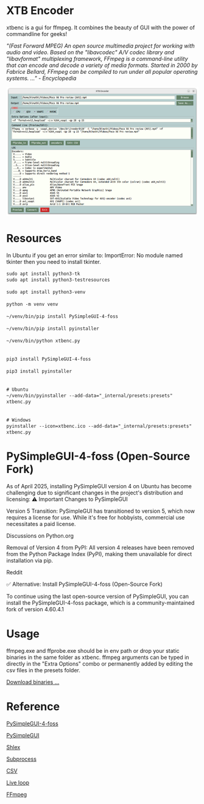 # XTB Encoder
xtbenc is a gui for ffmpeg. It combines the beauty of GUI with the power of commandline for geeks!

_"(Fast Forward MPEG) An open source multimedia project for working with audio and video. Based on the "libavcodec" A/V codec library and "libavformat" multiplexing framework, FFmpeg is a command-line utility that can encode and decode a variety of media formats. Started in 2000 by Fabrice Bellard, FFmpeg can be compiled to run under all popular operating systems. ..." - Encyclopedia_

![Options](images/xtbenc-01.png)

# Resources
In Ubuntu if you get an error similar to: ImportError: No module named tkinter then you need to install tkinter.
```
sudo apt install python3-tk
sudo apt install python3-testresources

sudo apt install python3-venv

python -m venv venv

~/venv/bin/pip install PySimpleGUI-4-foss

~/venv/bin/pip install pyinstaller

~/venv/bin/python xtbenc.py


pip3 install PySimpleGUI-4-foss

pip3 install pyinstaller


# Ubuntu
~/venv/bin/pyinstaller --add-data="_internal/presets:presets" xtbenc.py


# Windows
pyinstaller --icon=xtbenc.ico --add-data="_internal/presets:presets" xtbenc.py
```

# PySimpleGUI-4-foss (Open-Source Fork)
As of April 2025, installing PySimpleGUI version 4 on Ubuntu has become challenging due to significant changes in the project's distribution and licensing:
⚠️ Important Changes to PySimpleGUI

Version 5 Transition: PySimpleGUI has transitioned to version 5, which now requires a license for use. While it's free for hobbyists, commercial use necessitates a paid license.

Discussions on Python.org

Removal of Version 4 from PyPI: All version 4 releases have been removed from the Python Package Index (PyPI), making them unavailable for direct installation via pip.

Reddit

✅ Alternative: Install PySimpleGUI-4-foss (Open-Source Fork)

To continue using the last open-source version of PySimpleGUI, you can install the PySimpleGUI-4-foss package, which is a community-maintained fork of version 4.60.4.1

# Usage
ffmpeg.exe and ffprobe.exe should be in env path or drop your static binaries in the same folder as xtbenc. ffmpeg arguments can be typed in directly in the "Extra Options" combo or permanently added by editing the csv files in the presets folder.

[Download binaries ...](https://github.com/rmkimathi/xtbenc2/releases)

# Reference
[PySimpleGUI-4-foss](https://pypi.org/project/PySimpleGUI-4-foss)

[PySimpleGUI](https://github.com/PySimpleGUI/PySimpleGUI)

[Shlex](https://docs.python.org/3.6/library/shlex.html)

[Subprocess](https://docs.python.org/3.6/library/subprocess.html)

[CSV](https://docs.python.org/3.6/library/csv.html)

[Live loop](https://github.com/fabianlee/blogcode/tree/master/python)

[FFmpeg](https://www.ffmpeg.org/download.html)
